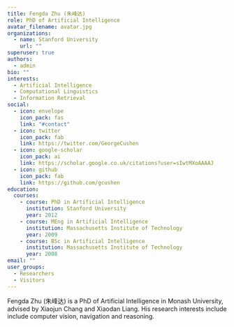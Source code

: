 ```yaml
---
title: Fengda Zhu (朱峰达)
role: PhD of Artificial Intelligence
avatar_filename: avatar.jpg
organizations:
  - name: Stanford University
    url: ""
superuser: true
authors:
  - admin
bio: ""
interests:
  - Artificial Intelligence
  - Computational Linguistics
  - Information Retrieval
social:
  - icon: envelope
    icon_pack: fas
    link: "#contact"
  - icon: twitter
    icon_pack: fab
    link: https://twitter.com/GeorgeCushen
  - icon: google-scholar
    icon_pack: ai
    link: https://scholar.google.co.uk/citations?user=sIwtMXoAAAAJ
  - icon: github
    icon_pack: fab
    link: https://github.com/gcushen
education:
  courses:
    - course: PhD in Artificial Intelligence
      institution: Stanford University
      year: 2012
    - course: MEng in Artificial Intelligence
      institution: Massachusetts Institute of Technology
      year: 2009
    - course: BSc in Artificial Intelligence
      institution: Massachusetts Institute of Technology
      year: 2008
email: ""
user_groups:
  - Researchers
  - Visitors
---
```

Fengda Zhu (朱峰达) is a PhD of Artificial Intelligence in Monash University, advised by Xiaojun Chang and Xiaodan Liang. His research interests include include computer vision, navigation and reasoning.